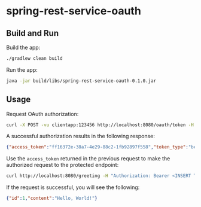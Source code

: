# spring-rest-service-oauth

## Build and Run

Build the app:

```sh
./gradlew clean build
```

Run the app:

```sh
java -jar build/libs/spring-rest-service-oauth-0.1.0.jar
```

## Usage

Request OAuth authorization:

```sh
curl -X POST -vu clientapp:123456 http://localhost:8080/oauth/token -H "Accept: application/json" -d "password=password&username=user&grant_type=password&scope=read%2Cwrite&client_secret=123456&client_id=clientapp"
```

A successful authorization results in the following response:

```json
{"access_token":"ff16372e-38a7-4e29-88c2-1fb92897f558","token_type":"bearer","expires_in":43199,"scope":"read write"}
```

Use the `access_token` returned in the previous request to make the authorized request to the protected endpoint:

```sh
curl http://localhost:8080/greeting -H "Authorization: Bearer <INSERT TOKEN>"
```

If the request is successful, you will see the following:

```json
{"id":1,"content":"Hello, World!"}
```